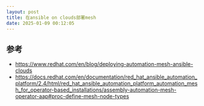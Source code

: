 ```yaml
---
layout: post
title: 在ansible on clouds部署mesh
date: 2025-01-09 00:12:05
---
```





## 参考

- https://www.redhat.com/en/blog/deploying-automation-mesh-ansible-clouds
- https://docs.redhat.com/en/documentation/red_hat_ansible_automation_platform/2.4/html/red_hat_ansible_automation_platform_automation_mesh_for_operator-based_installations/assembly-automation-mesh-operator-aap#proc-define-mesh-node-types
